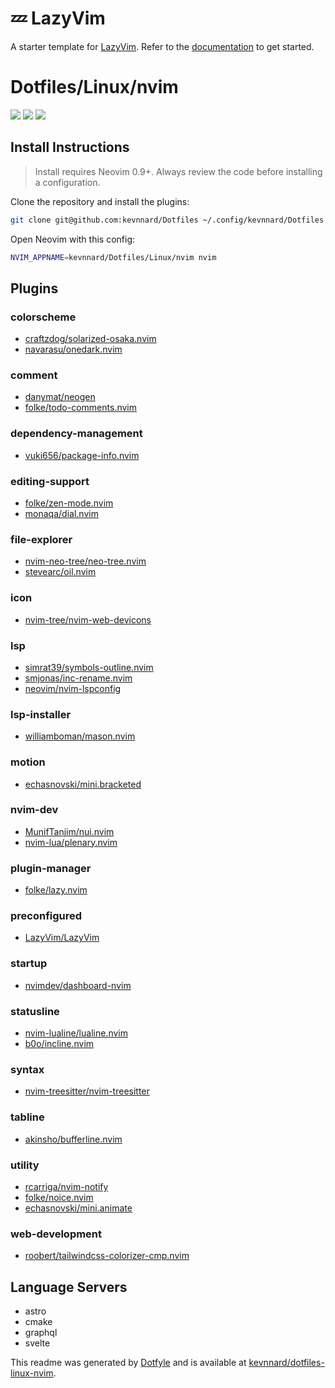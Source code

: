 # 💤 LazyVim

A starter template for [LazyVim](https://github.com/LazyVim/LazyVim).
Refer to the [documentation](https://lazyvim.github.io/installation) to get started.

# Dotfiles/Linux/nvim

<a href="https://dotfyle.com/kevnnard/dotfiles-linux-nvim"><img src="https://dotfyle.com/kevnnard/dotfiles-linux-nvim/badges/plugins?style=flat" /></a>
<a href="https://dotfyle.com/kevnnard/dotfiles-linux-nvim"><img src="https://dotfyle.com/kevnnard/dotfiles-linux-nvim/badges/leaderkey?style=flat" /></a>
<a href="https://dotfyle.com/kevnnard/dotfiles-linux-nvim"><img src="https://dotfyle.com/kevnnard/dotfiles-linux-nvim/badges/plugin-manager?style=flat" /></a>

## Install Instructions

> Install requires Neovim 0.9+. Always review the code before installing a configuration.

Clone the repository and install the plugins:

```sh
git clone git@github.com:kevnnard/Dotfiles ~/.config/kevnnard/Dotfiles
```

Open Neovim with this config:

```sh
NVIM_APPNAME=kevnnard/Dotfiles/Linux/nvim nvim
```

## Plugins

### colorscheme

- [craftzdog/solarized-osaka.nvim](https://dotfyle.com/plugins/craftzdog/solarized-osaka.nvim)
- [navarasu/onedark.nvim](https://dotfyle.com/plugins/navarasu/onedark.nvim)

### comment

- [danymat/neogen](https://dotfyle.com/plugins/danymat/neogen)
- [folke/todo-comments.nvim](https://dotfyle.com/plugins/folke/todo-comments.nvim)

### dependency-management

- [vuki656/package-info.nvim](https://dotfyle.com/plugins/vuki656/package-info.nvim)

### editing-support

- [folke/zen-mode.nvim](https://dotfyle.com/plugins/folke/zen-mode.nvim)
- [monaqa/dial.nvim](https://dotfyle.com/plugins/monaqa/dial.nvim)

### file-explorer

- [nvim-neo-tree/neo-tree.nvim](https://dotfyle.com/plugins/nvim-neo-tree/neo-tree.nvim)
- [stevearc/oil.nvim](https://dotfyle.com/plugins/stevearc/oil.nvim)

### icon

- [nvim-tree/nvim-web-devicons](https://dotfyle.com/plugins/nvim-tree/nvim-web-devicons)

### lsp

- [simrat39/symbols-outline.nvim](https://dotfyle.com/plugins/simrat39/symbols-outline.nvim)
- [smjonas/inc-rename.nvim](https://dotfyle.com/plugins/smjonas/inc-rename.nvim)
- [neovim/nvim-lspconfig](https://dotfyle.com/plugins/neovim/nvim-lspconfig)

### lsp-installer

- [williamboman/mason.nvim](https://dotfyle.com/plugins/williamboman/mason.nvim)

### motion

- [echasnovski/mini.bracketed](https://dotfyle.com/plugins/echasnovski/mini.bracketed)

### nvim-dev

- [MunifTanjim/nui.nvim](https://dotfyle.com/plugins/MunifTanjim/nui.nvim)
- [nvim-lua/plenary.nvim](https://dotfyle.com/plugins/nvim-lua/plenary.nvim)

### plugin-manager

- [folke/lazy.nvim](https://dotfyle.com/plugins/folke/lazy.nvim)

### preconfigured

- [LazyVim/LazyVim](https://dotfyle.com/plugins/LazyVim/LazyVim)

### startup

- [nvimdev/dashboard-nvim](https://dotfyle.com/plugins/nvimdev/dashboard-nvim)

### statusline

- [nvim-lualine/lualine.nvim](https://dotfyle.com/plugins/nvim-lualine/lualine.nvim)
- [b0o/incline.nvim](https://dotfyle.com/plugins/b0o/incline.nvim)

### syntax

- [nvim-treesitter/nvim-treesitter](https://dotfyle.com/plugins/nvim-treesitter/nvim-treesitter)

### tabline

- [akinsho/bufferline.nvim](https://dotfyle.com/plugins/akinsho/bufferline.nvim)

### utility

- [rcarriga/nvim-notify](https://dotfyle.com/plugins/rcarriga/nvim-notify)
- [folke/noice.nvim](https://dotfyle.com/plugins/folke/noice.nvim)
- [echasnovski/mini.animate](https://dotfyle.com/plugins/echasnovski/mini.animate)

### web-development

- [roobert/tailwindcss-colorizer-cmp.nvim](https://dotfyle.com/plugins/roobert/tailwindcss-colorizer-cmp.nvim)

## Language Servers

- astro
- cmake
- graphql
- svelte

This readme was generated by [Dotfyle](https://dotfyle.com) and is available at [kevnnard/dotfiles-linux-nvim](https://dotfyle.com/kevnnard/dotfiles-linux-nvim).
